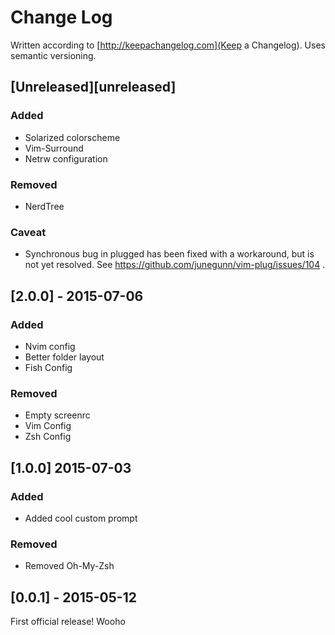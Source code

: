 # Change Log
Written according to [http://keepachangelog.com](Keep a Changelog). Uses
semantic versioning.

## [Unreleased][unreleased]

### Added

- Solarized colorscheme
- Vim-Surround
- Netrw configuration

### Removed

- NerdTree

### Caveat

- Synchronous bug in plugged has been fixed with a workaround, but is not yet resolved. See https://github.com/junegunn/vim-plug/issues/104 .


## [2.0.0] - 2015-07-06

### Added

- Nvim config
- Better folder layout
- Fish Config

### Removed

- Empty screenrc
- Vim Config
- Zsh Config

## [1.0.0] 2015-07-03

### Added

- Added cool custom prompt

### Removed

- Removed Oh-My-Zsh

## [0.0.1] - 2015-05-12
First official release! Wooho
